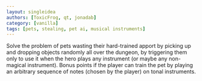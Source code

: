 ```yaml
---
layout: singleidea
authors: [ToxicFrog, qt, jonadab]
category: [vanilla]
tags: [pets, stealing, pet ai, musical instruments]
---
```

Solve the problem of pets wasting their hard-trained apport by picking up and
dropping objects randomly all over the dungeon, by triggering them only to use
it when the hero plays any instrument (or maybe any non-magical instrument).
Bonus points if the player can train the pet by playing an arbitrary sequence
of notes (chosen by the player) on tonal instruments.
